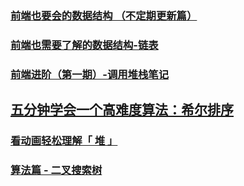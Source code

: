 ### [前端也要会的数据结构 （不定期更新篇）](https://juejin.im/post/5b65a7fdf265da0fa00a3999)
### [前端也需要了解的数据结构-链表](https://juejin.im/post/5bf99f5e5188256d9832bb6d)
### [前端进阶（第一期）-调用堆栈笔记](https://juejin.im/post/5bfb4af1e51d4574b133d1e3)
## [五分钟学会一个高难度算法：希尔排序](https://juejin.im/post/5bf9f2285188256b0f5832a0)
### [看动画轻松理解「 堆 」](https://juejin.im/post/5c1ae6545188256a272a9cee)
### [算法篇 - 二叉搜索树](https://juejin.im/post/5c4468dae51d457d1b7f40c7)
